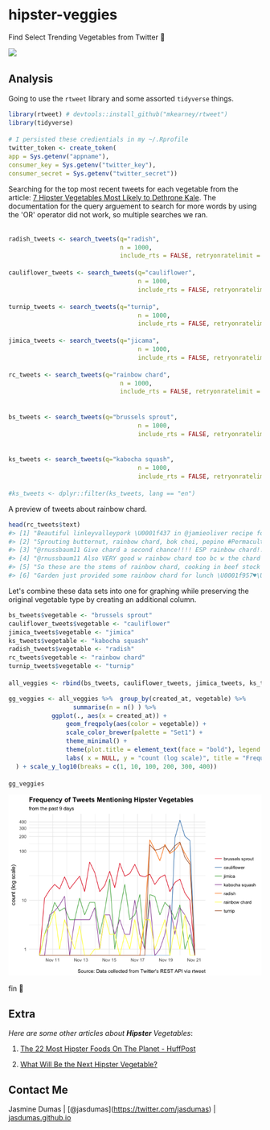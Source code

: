 
hipster-veggies
===============

Find Select Trending Vegetables from Twitter :carrot:

<img src="https://media.giphy.com/media/mnnJUiakh7qrS/giphy.gif" align="top|right">


Analysis
--------

Going to use the `rtweet` library and some assorted `tidyverse` things.

``` r
library(rtweet) # devtools::install_github("mkearney/rtweet")
library(tidyverse)

# I persisted these credientials in my ~/.Rprofile
twitter_token <- create_token(
app = Sys.getenv("appname"),
consumer_key = Sys.getenv("twitter_key"),
consumer_secret = Sys.getenv("twitter_secret"))
```

Searching for the top most recent tweets for each vegetable from the article: [7 Hipster Vegetables Most Likely to Dethrone Kale](https://spoonuniversity.com/lifestyle/7-hipster-vegetables-most-likely-to-dethrone-kale). The documentation for the query arguement to search for more words by using the 'OR' operator did not work, so multiple searches we ran.

``` r

radish_tweets <- search_tweets(q="radish", 
                               n = 1000, 
                               include_rts = FALSE, retryonratelimit = TRUE, lang = "en") 

cauliflower_tweets <- search_tweets(q="cauliflower", 
                                    n = 1000, 
                                    include_rts = FALSE, retryonratelimit = TRUE, lang = "en")

turnip_tweets <- search_tweets(q="turnip", 
                                    n = 1000, 
                                    include_rts = FALSE, retryonratelimit = TRUE, lang = "en")

jimica_tweets <- search_tweets(q="jicama", 
                                    n = 1000, 
                                    include_rts = FALSE, retryonratelimit = TRUE, lang = "en")

rc_tweets <- search_tweets(q="rainbow chard", 
                               n = 1000, 
                               include_rts = FALSE, retryonratelimit = TRUE, lang = "en") 


bs_tweets <- search_tweets(q="brussels sprout", 
                                    n = 1000, 
                                    include_rts = FALSE, retryonratelimit = TRUE, lang = "en") 


ks_tweets <- search_tweets(q="kabocha squash", 
                                    n = 1000, 
                                    include_rts = FALSE, retryonratelimit = TRUE, lang = "en")

#ks_tweets <- dplyr::filter(ks_tweets, lang == "en")
```

A preview of tweets about rainbow chard.

``` r
head(rc_tweets$text)
#> [1] "Beautiful linleyvalleypork \U0001f437 in @jamieoliver recipe for Chickpea Chard Pork, no rainbow chard so… https://t.co/0HQ7pz4z5R"                                                      
#> [2] "Sprouting butternut, rainbow chard, bok choi, pepino #Permaculture #foodswap #vegetable #seedling waiting for chinese chives &amp; artichoke to get a wriggle on https://t.co/wqRvVTyI8w"
#> [3] "@rnussbaum11 Give chard a second chance!!!! ESP rainbow chard!!! It’s so pretty!"                                                                                                        
#> [4] "@rnussbaum11 Also VERY good w rainbow chard too bc w the chard you chop up the stems like celery and sauté those too and it’s sooooooooo good"                                           
#> [5] "So these are the stems of rainbow chard, cooking in beef stock and bacon fat because.. well..… https://t.co/aJVaZwwhMZ"                                                                  
#> [6] "Garden just provided some rainbow chard for lunch \U0001f957♥️\U0001f60a #love #santafe #photo #moments https://t.co/7Pcm6A3H3p"
```

Let's combine these data sets into one for graphing while preserving the original vegetable type by creating an additional column.

``` r
bs_tweets$vegetable <- "brussels sprout"
cauliflower_tweets$vegetable <- "cauliflower"
jimica_tweets$vegetable <- "jimica"
ks_tweets$vegetable <- "kabocha squash"
radish_tweets$vegetable <- "radish"
rc_tweets$vegetable <- "rainbow chard"
turnip_tweets$vegetable <- "turnip"

all_veggies <- rbind(bs_tweets, cauliflower_tweets, jimica_tweets, ks_tweets, radish_tweets, rc_tweets, turnip_tweets)
```

``` r
gg_veggies <- all_veggies %>%  group_by(created_at, vegetable) %>% 
                  summarise(n = n() ) %>% 
            ggplot(., aes(x = created_at)) +
                geom_freqpoly(aes(color = vegetable)) +
                scale_color_brewer(palette = "Set1") +
                theme_minimal() +
                theme(plot.title = element_text(face = "bold"), legend.title = element_blank()) +
                labs( x = NULL, y = "count (log scale)", title = "Frequency of Tweets Mentioning Hipster Vegetables", subtitle = "from the past 9 days", caption = "\nSource: Data collected from Twitter's REST API via rtweet"
  ) + scale_y_log10(breaks = c(1, 10, 100, 200, 300, 400))

gg_veggies
```

![](README-veggies-1.png)

fin :tada:

Extra
-----

*Here are some other articles about **Hipster** Vegetables*:

1.  [The 22 Most Hipster Foods On The Planet - HuffPost](https://www.huffingtonpost.com/2014/04/15/hipster-food_n_5146632.html)

2.  [What Will Be the Next Hipster Vegetable?](https://www.pastemagazine.com/articles/2015/09/what-will-be-the-next-hipster-vegetable.html)

Contact Me
----------

Jasmine Dumas | \[@jasdumas\](<https://twitter.com/jasdumas>) | [jasdumas.github.io](http://jasdumas.github.io/)
